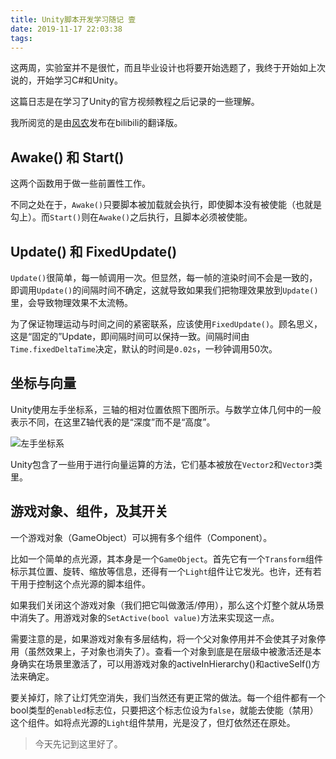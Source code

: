 ```yaml
---
title: Unity脚本开发学习随记 壹
date: 2019-11-17 22:03:38
tags:
---
```

这两周，实验室并不是很忙，而且毕业设计也将要开始选题了，我终于开始如上次说的，开始学习C#和Unity。

这篇日志是在学习了Unity的官方视频教程之后记录的一些理解。

我所阅览的是由[风农](https://space.bilibili.com/7647261)发布在bilibili的翻译版。

## Awake() 和 Start()

这两个函数用于做一些前置性工作。

不同之处在于，`Awake()`只要脚本被加载就会执行，即使脚本没有被使能（也就是勾上）。而`Start()`则在`Awake()`之后执行，且脚本必须被使能。

## Update() 和 FixedUpdate()

`Update()`很简单，每一帧调用一次。但显然，每一帧的渲染时间不会是一致的，即调用`Update()`的间隔时间不确定，这就导致如果我们把物理效果放到`Update()`里，会导致物理效果不太流畅。

为了保证物理运动与时间之间的紧密联系，应该使用`FixedUpdate()`。顾名思义，这是“固定的”Update，即间隔时间可以保持一致。间隔时间由`Time.fixedDeltaTime`决定，默认的时间是`0.02s`，一秒钟调用50次。

## 坐标与向量

Unity使用左手坐标系，三轴的相对位置依照下图所示。与数学立体几何中的一般表示不同，在这里Z轴代表的是“深度”而不是“高度”。

![左手坐标系](https://raw.githubusercontent.com/Macyrate/Macyrate.github.io/photo/%E5%B7%A6%E6%89%8B%E5%9D%90%E6%A0%87%E7%B3%BB.jpg)

Unity包含了一些用于进行向量运算的方法，它们基本被放在`Vector2`和`Vector3`类里。

## 游戏对象、组件，及其开关

一个游戏对象（GameObject）可以拥有多个组件（Component）。

比如一个简单的点光源，其本身是一个`GameObject`。首先它有一个`Transform`组件标示其位置、旋转、缩放等信息，还得有一个`Light`组件让它发光。也许，还有若干用于控制这个点光源的脚本组件。

如果我们关闭这个游戏对象（我们把它叫做激活/停用），那么这个灯整个就从场景中消失了。用游戏对象的`SetActive(bool value)`方法来实现这一点。

需要注意的是，如果游戏对象有多层结构，将一个父对象停用并不会使其子对象停用（虽然效果上，子对象也消失了）。查看一个对象到底是在层级中被激活还是本身确实在场景里激活了，可以用游戏对象的activeInHierarchy()和activeSelf()方法来确定。

要关掉灯，除了让灯凭空消失，我们当然还有更正常的做法。每一个组件都有一个bool类型的`enabled`标志位，只要把这个标志位设为`false`，就能去使能（禁用）这个组件。如将点光源的`Light`组件禁用，光是没了，但灯依然还在原处。

> 今天先记到这里好了。